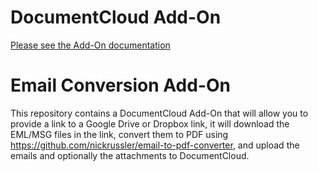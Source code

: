 
# DocumentCloud Add-On

[Please see the Add-On documentation](https://github.com/MuckRock/documentcloud-hello-world-addon/wiki/)

# Email Conversion Add-On

This repository contains a DocumentCloud Add-On that will allow you to provide a link to a Google Drive or Dropbox link, it will download the EML/MSG files in the link, convert them to PDF using https://github.com/nickrussler/email-to-pdf-converter, and upload the emails and optionally the attachments to DocumentCloud. 
